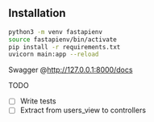 ## Installation  
```bash 
python3 -m venv fastapienv 
source fastapienv/bin/activate 
pip install -r requirements.txt 
uvicorn main:app --reload
```

Swagger @http://127.0.0.1:8000/docs


TODO 

- [ ] Write tests
- [ ] Extract from users_view to controllers
